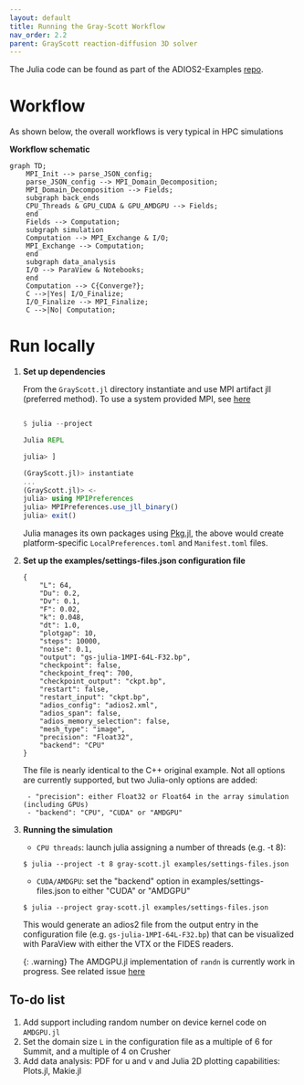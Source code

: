 ```yaml
---
layout: default
title: Running the Gray-Scott Workflow
nav_order: 2.2
parent: GrayScott reaction-diffusion 3D solver
---
```


The Julia code can be found as part of the ADIOS2-Examples [repo](https://github.com/ornladios/ADIOS2-Examples).

# Workflow

As shown below, the overall workflows is very typical in HPC simulations

**Workflow schematic**
```mermaid
graph TD;
    MPI_Init --> parse_JSON_config;
    parse_JSON_config --> MPI_Domain_Decomposition;
    MPI_Domain_Decomposition --> Fields;
    subgraph back_ends
    CPU_Threads & GPU_CUDA & GPU_AMDGPU --> Fields;
    end
    Fields --> Computation;
    subgraph simulation
    Computation --> MPI_Exchange & I/O;
    MPI_Exchange --> Computation;
    end
    subgraph data_analysis
    I/O --> ParaView & Notebooks;
    end
    Computation --> C{Converge?};
    C -->|Yes| I/O_Finalize;
    I/O_Finalize --> MPI_Finalize;
    C -->|No| Computation;
```

# Run locally 

1. **Set up dependencies**

    From the `GrayScott.jl` directory instantiate and use MPI artifact jll (preferred method). To use a system provided MPI, see [here](https://juliaparallel.org/MPI.jl/latest/configuration/#using_system_mpi)

    ```julia

    $ julia --project

    Julia REPL

    julia> ]  

    (GrayScott.jl)> instantiate
    ...
    (GrayScott.jl)> <-
    julia> using MPIPreferences
    julia> MPIPreferences.use_jll_binary()
    julia> exit()
    ```

    Julia manages its own packages using [Pkg.jl](https://pkgdocs.julialang.org/v1/), the above would create platform-specific `LocalPreferences.toml` and `Manifest.toml` files.

2. **Set up the examples/settings-files.json configuration file**

    ```
    {
        "L": 64,
        "Du": 0.2,
        "Dv": 0.1,
        "F": 0.02,
        "k": 0.048,
        "dt": 1.0,
        "plotgap": 10,
        "steps": 10000,
        "noise": 0.1,
        "output": "gs-julia-1MPI-64L-F32.bp",
        "checkpoint": false,
        "checkpoint_freq": 700,
        "checkpoint_output": "ckpt.bp",
        "restart": false,
        "restart_input": "ckpt.bp",
        "adios_config": "adios2.xml",
        "adios_span": false,
        "adios_memory_selection": false,
        "mesh_type": "image",
        "precision": "Float32",
        "backend": "CPU"
    }
    ```

    The file is nearly identical to the C++ original example. 
    Not all options are currently supported, but two Julia-only options are added: 

        - "precision": either Float32 or Float64 in the array simulation (including GPUs)
        - "backend": "CPU", "CUDA" or "AMDGPU"

3. **Running the simulation**

   - `CPU threads`: launch julia assigning a number of threads (e.g. -t 8):

    ```
    $ julia --project -t 8 gray-scott.jl examples/settings-files.json
    ```

   - `CUDA/AMDGPU`: set the "backend" option in examples/settings-files.json to either "CUDA" or "AMDGPU"

    ```
    $ julia --project gray-scott.jl examples/settings-files.json
    ```

    This would generate an adios2 file from the output entry in the configuration file (e.g. `gs-julia-1MPI-64L-F32.bp`) that can be visualized with ParaView with either the VTX or the FIDES readers. 
    
    {: .warning}
    The AMDGPU.jl implementation of `randn` is currently work in progress. See related issue [here](https://github.com/JuliaGPU/AMDGPU.jl/issues/378)

## To-do list

  1. Add support including random number on device kernel code on `AMDGPU.jl`
  2. Set the domain size `L` in the configuration file as a multiple of 6 for Summit, and a multiple of 4 on Crusher
  3. Add data analysis: PDF for u and v and Julia 2D plotting capabilities: Plots.jl, Makie.jl